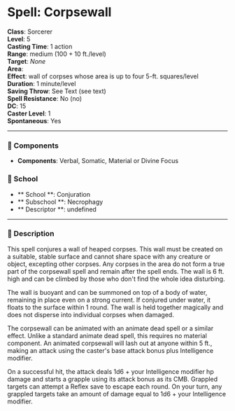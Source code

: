
# Spell: Corpsewall
**Class**: Sorcerer  
**Level**: 5  
**Casting Time**: 1 action  
**Range**: medium (100 + 10 ft./level)  
**Target**: _None_  
**Area**:   
**Effect**: wall of corpses whose area is up to four 5-ft. squares/level  
**Duration**: 1 minute/level  
**Saving Throw**: See Text (see text)  
**Spell Resistance**: No (no)  
**DC**: 15  
**Caster Level**: 1  
**Spontaneous**: Yes

---

### 🔮 Components
- **Components**: Verbal, Somatic, Material or Divine Focus

### 🏫 School
- ** School **: Conjuration
- ** Subschool **: Necrophagy
- ** Descriptor **: undefined
---

### 📜 Description
This spell conjures a wall of heaped corpses. This wall must be created on a suitable, stable surface and cannot share space with any creature or object, excepting other corpses. Any corpses in the area do not form a true part of the corpsewall spell and remain after the spell ends. The wall is 6 ft. high and can be climbed by those who don't find the whole idea disturbing.

The wall is buoyant and can be summoned on top of a body of water, remaining in place even on a strong current. If conjured under water, it floats to the surface within 1 round. The wall is held together magically and does not disperse into individual corpses when damaged.

The corpsewall can be animated with an animate dead spell or a similar effect. Unlike a standard animate dead spell, this requires no material component. An animated corpsewall will lash out at anyone within 5 ft., making an attack using the caster's base attack bonus plus Intelligence modifier.

On a successful hit, the attack deals 1d6 + your Intelligence modifier hp damage and starts a grapple using its attack bonus as its CMB. Grappled targets can attempt a Reflex save to escape each round. On your turn, any grappled targets take an amount of damage equal to 1d6 + your Intelligence modifier.
